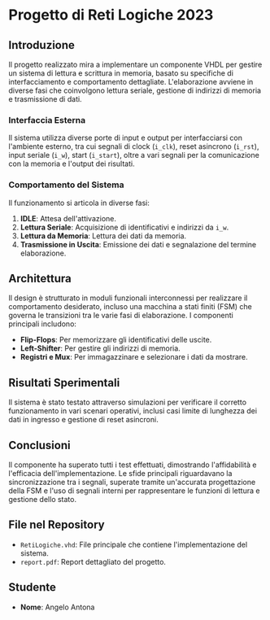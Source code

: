 # Progetto di Reti Logiche 2023

## Introduzione
Il progetto realizzato mira a implementare un componente VHDL per gestire un sistema di lettura e scrittura in memoria, basato su specifiche di interfacciamento e comportamento dettagliate. L'elaborazione avviene in diverse fasi che coinvolgono lettura seriale, gestione di indirizzi di memoria e trasmissione di dati.

### Interfaccia Esterna
Il sistema utilizza diverse porte di input e output per interfacciarsi con l'ambiente esterno, tra cui segnali di clock (`i_clk`), reset asincrono (`i_rst`), input seriale (`i_w`), start (`i_start`), oltre a vari segnali per la comunicazione con la memoria e l'output dei risultati.

### Comportamento del Sistema
Il funzionamento si articola in diverse fasi:
1. **IDLE**: Attesa dell'attivazione.
2. **Lettura Seriale**: Acquisizione di identificativi e indirizzi da `i_w`.
3. **Lettura da Memoria**: Lettura dei dati da memoria.
4. **Trasmissione in Uscita**: Emissione dei dati e segnalazione del termine elaborazione.

## Architettura
Il design è strutturato in moduli funzionali interconnessi per realizzare il comportamento desiderato, incluso una macchina a stati finiti (FSM) che governa le transizioni tra le varie fasi di elaborazione. I componenti principali includono:
- **Flip-Flops**: Per memorizzare gli identificativi delle uscite.
- **Left-Shifter**: Per gestire gli indirizzi di memoria.
- **Registri e Mux**: Per immagazzinare e selezionare i dati da mostrare.

## Risultati Sperimentali
Il sistema è stato testato attraverso simulazioni per verificare il corretto funzionamento in vari scenari operativi, inclusi casi limite di lunghezza dei dati in ingresso e gestione di reset asincroni.

## Conclusioni
Il componente ha superato tutti i test effettuati, dimostrando l'affidabilità e l'efficacia dell'implementazione. Le sfide principali riguardavano la sincronizzazione tra i segnali, superate tramite un'accurata progettazione della FSM e l'uso di segnali interni per rappresentare le funzioni di lettura e gestione dello stato.

## File nel Repository
- `RetiLogiche.vhd`: File principale che contiene l'implementazione del sistema.
- `report.pdf`: Report dettagliato del progetto.

## Studente
- **Nome**: Angelo Antona

